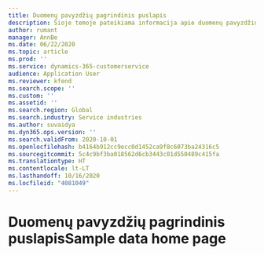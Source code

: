 ```yaml
---
title: Duomenų pavyzdžių pagrindinis puslapis
description: Šioje temoje pateikiama informacija apie duomenų pavyzdžius, pateikiamus „Dynamics 365 Project Operations“.
author: rumant
manager: AnnBe
ms.date: 06/22/2020
ms.topic: article
ms.prod: ''
ms.service: dynamics-365-customerservice
audience: Application User
ms.reviewer: kfend
ms.search.scope: ''
ms.custom: ''
ms.assetid: ''
ms.search.region: Global
ms.search.industry: Service industries
ms.author: suvaidya
ms.dyn365.ops.version: ''
ms.search.validFrom: 2020-10-01
ms.openlocfilehash: b4164b912cc9ecc0d1452ca9f8c6073ba24316c5
ms.sourcegitcommit: 5c4c9bf3ba018562d6cb3443c01d550489c415fa
ms.translationtype: HT
ms.contentlocale: lt-LT
ms.lasthandoff: 10/16/2020
ms.locfileid: "4081049"
---
```

# <a name="sample-data-home-page"></a><span data-ttu-id="ea561-103">Duomenų pavyzdžių pagrindinis puslapis</span><span class="sxs-lookup"><span data-stu-id="ea561-103">Sample data home page</span></span>
